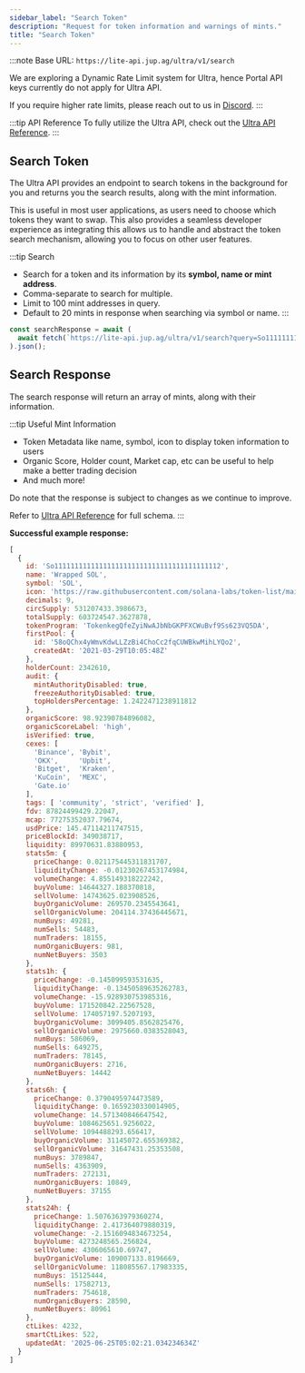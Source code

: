 ```yaml
---
sidebar_label: "Search Token"
description: "Request for token information and warnings of mints."
title: "Search Token"
---
```


<head>
    <title>Search Token</title>
    <meta name="twitter:card" content="summary" />
</head>

:::note
Base URL: `https://lite-api.jup.ag/ultra/v1/search`

We are exploring a Dynamic Rate Limit system for Ultra, hence Portal API keys currently do not apply for Ultra API.

If you require higher rate limits, please reach out to us in [Discord](https://discord.gg/jup).
:::

:::tip API Reference
To fully utilize the Ultra API, check out the [Ultra API Reference](/docs/api/ultra-api/search.api.mdx).
:::

## Search Token

The Ultra API provides an endpoint to search tokens in the background for you and returns you the search results, along with the mint information.

This is useful in most user applications, as users need to choose which tokens they want to swap. This also provides a seamless developer experience as integrating this allows us to handle and abstract the token search mechanism, allowing you to focus on other user features.

:::tip Search 
- Search for a token and its information by its **symbol, name or mint address**.
- Comma-separate to search for multiple.
- Limit to 100 mint addresses in query.
- Default to 20 mints in response when searching via symbol or name.
:::

```jsx
const searchResponse = await (
  await fetch(`https://lite-api.jup.ag/ultra/v1/search?query=So11111111111111111111111111111111111111112`)
).json();
```

## Search Response

The search response will return an array of mints, along with their information.

:::tip Useful Mint Information
- Token Metadata like name, symbol, icon to display token information to users
- Organic Score, Holder count, Market cap, etc can be useful to help make a better trading decision
- And much more!

Do note that the response is subject to changes as we continue to improve.

Refer to [Ultra API Reference](/docs/api/ultra-api/search) for full schema.
:::

**Successful example response:**

```jsx
[
  {
    id: 'So11111111111111111111111111111111111111112',
    name: 'Wrapped SOL',
    symbol: 'SOL',
    icon: 'https://raw.githubusercontent.com/solana-labs/token-list/main/assets/mainnet/So11111111111111111111111111111111111111112/logo.png',
    decimals: 9,
    circSupply: 531207433.3986673,
    totalSupply: 603724547.3627878,
    tokenProgram: 'TokenkegQfeZyiNwAJbNbGKPFXCWuBvf9Ss623VQ5DA',
    firstPool: {
      id: '58oQChx4yWmvKdwLLZzBi4ChoCc2fqCUWBkwMihLYQo2',
      createdAt: '2021-03-29T10:05:48Z'
    },
    holderCount: 2342610,
    audit: {
      mintAuthorityDisabled: true,
      freezeAuthorityDisabled: true,
      topHoldersPercentage: 1.2422471238911812
    },
    organicScore: 98.92390784896082,
    organicScoreLabel: 'high',
    isVerified: true,
    cexes: [
      'Binance', 'Bybit',
      'OKX',     'Upbit',
      'Bitget',  'Kraken',
      'KuCoin',  'MEXC',
      'Gate.io'
    ],
    tags: [ 'community', 'strict', 'verified' ],
    fdv: 87824499429.22047,
    mcap: 77275352037.79674,
    usdPrice: 145.47114211747515,
    priceBlockId: 349038717,
    liquidity: 89970631.83880953,
    stats5m: {
      priceChange: 0.021175445311831707,
      liquidityChange: -0.01230267453174984,
      volumeChange: 4.855149318222242,
      buyVolume: 14644327.188370818,
      sellVolume: 14743625.023908526,
      buyOrganicVolume: 269570.2345543641,
      sellOrganicVolume: 204114.37436445671,
      numBuys: 49281,
      numSells: 54483,
      numTraders: 18155,
      numOrganicBuyers: 981,
      numNetBuyers: 3503
    },
    stats1h: {
      priceChange: -0.145099593531635,
      liquidityChange: -0.13450589635262783,
      volumeChange: -15.928930753985316,
      buyVolume: 171520842.22567528,
      sellVolume: 174057197.5207193,
      buyOrganicVolume: 3099405.8562825476,
      sellOrganicVolume: 2975660.0383528043,
      numBuys: 586069,
      numSells: 649275,
      numTraders: 78145,
      numOrganicBuyers: 2716,
      numNetBuyers: 14442
    },
    stats6h: {
      priceChange: 0.3790495974473589,
      liquidityChange: 0.1659230330014905,
      volumeChange: 14.571340846647542,
      buyVolume: 1084625651.9256022,
      sellVolume: 1094488293.656417,
      buyOrganicVolume: 31145072.655369382,
      sellOrganicVolume: 31647431.25353508,
      numBuys: 3789847,
      numSells: 4363909,
      numTraders: 272131,
      numOrganicBuyers: 10849,
      numNetBuyers: 37155
    },
    stats24h: {
      priceChange: 1.5076363979360274,
      liquidityChange: 2.417364079880319,
      volumeChange: -2.1516094834673254,
      buyVolume: 4273248565.256824,
      sellVolume: 4306065610.69747,
      buyOrganicVolume: 109007133.8196669,
      sellOrganicVolume: 118085567.17983335,
      numBuys: 15125444,
      numSells: 17582713,
      numTraders: 754618,
      numOrganicBuyers: 28590,
      numNetBuyers: 80961
    },
    ctLikes: 4232,
    smartCtLikes: 522,
    updatedAt: '2025-06-25T05:02:21.034234634Z'
  }
]
```